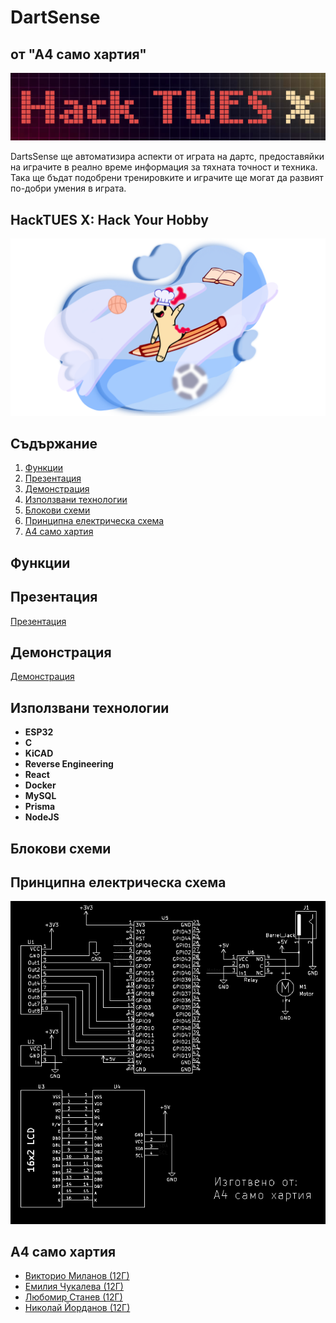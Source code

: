 # DartSense
## от "А4 само хартия"

![image](images/poster.png)

DartsSense ще автоматизира аспекти от играта на дартс, предоставяйки на играчите в реално време информация за тяхната точност и техника. Така ще бъдат подобрени тренировките и играчите ще могат да развият по-добри умения в играта.

## HackTUES X: Hack Your Hobby
![image](images/theme-image.png)

## Съдържание

1. [Функции](#функции)
2. [Презентация](#презентация)
3. [Демонстрация](#демонстрация)
4. [Използвани технологии](#използвани-технологии)
5. [Блокови схеми](#блокови-схеми)
6. [Принципна електрическа схема](#принципна-електрическа-схема)
7. [А4 само хартия](#а4-само-хартия)

## Функции

## Презентация
[Презентация]()

## Демонстрация
[Демонстрация]()

## Използвани технологии

- **ESP32**
- **C**
- **KiCAD**
- **Reverse Engineering**
- **React**
- **Docker**
- **MySQL**
- **Prisma**
- **NodeJS**

## Блокови схеми

## Принципна електрическа схема
![image](images/electricalScheme.png)

## А4 само хартия

- [Викторио Миланов (12Г)](https://github.com/milanovviktorio)
- [Емилия Чукалева (12Г)](https://github.com/michislava)
- [Любомир Станев (12Г)](https://github.com/liubo817)
- [Николай Йорданов (12Г)](https://github.com/i-kratko)